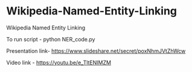 # Wikipedia-Named-Entity-Linking
Wikipedia Named Entity Linking

To run script - 
python NER_code.py

Presentation link- 
https://www.slideshare.net/secret/poxNhmJVtZhWcw

Video link - 
https://youtu.be/e_TltENIMZM
